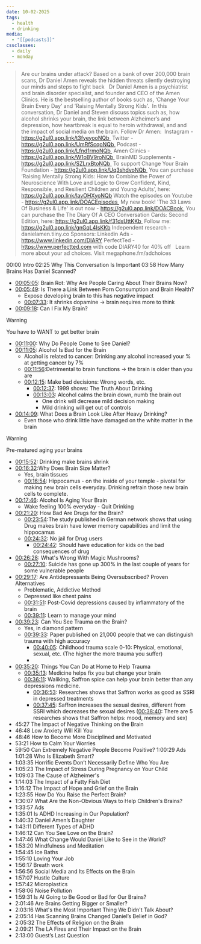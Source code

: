 ```yaml
---
date: 10-02-2025
tags:
  - health
  - drinking
media:
  - "[[podcasts]]"
cssclasses:
  - daily
  - monday
---
```

> Are our brains under attack? Based on a bank of over 200,000 brain scans, Dr Daniel Amen reveals the hidden threats silently destroying our minds and steps to fight back   Dr Daniel Amen is a psychiatrist and brain disorder specialist, and founder and CEO of the Amen Clinics. He is the bestselling author of books such as, ‘Change Your Brain Every Day’ and ‘Raising Mentally Strong Kids’.  In this conversation, Dr Daniel and Steven discuss topics such as, how alcohol shrinks your brain, the link between Alzheimer’s and depression, how heartbreak is equal to heroin withdrawal, and and the impact of social media on the brain. Follow Dr Amen:  Instagram - https://g2ul0.app.link/t3fyeyooNQb  Twitter - https://g2ul0.app.link/UmRfScqoNQb  Podcast - https://g2ul0.app.link/Lfnd1rmoNQb  Amen Clinics - https://g2ul0.app.link/W1oBV9roNQb  BrainMD Supplements - https://g2ul0.app.link/SZLrxBtoNQb  To support Change Your Brain Foundation - https://g2ul0.app.link/Uq3shdvoNQb  You can purchase ‘Raising Mentally Strong Kids: How to Combine the Power of Neuroscience With Love and Logic to Grow Confident, Kind, Responsible, and Resilient Children and Young Adults’, here: https://g2ul0.app.link/lavOHXyoNQb Watch the episodes on Youtube - https://g2ul0.app.link/DOACEpisodes  My new book! 'The 33 Laws Of Business & Life' is out now - https://g2ul0.app.link/DOACBook  You can purchase the The Diary Of A CEO Conversation Cards: Second Edition, here: https://g2ul0.app.link/f31dsUttKKb  Follow me: https://g2ul0.app.link/gnGqL4IsKKb Independent research - danielamen.tiiny.co Sponsors: Linkedin Ads - https://www.linkedin.com/DIARY PerfectTed - https://www.perfectted.com with code DIARY40 for 40% off   Learn more about your ad choices. Visit megaphone.fm/adchoices

00:00 Intro 
02:25 Why This Conversation Is Important 
03:58 How Many Brains Has Daniel Scanned? 
- [00:05:05](obsidian://podnotes?episodeName=The+No.1+Brain+Doctor%3A+%22This+Parenting+Mistake+Ruins+Your+Kids+Brain%21%22%2C+%22Alcohol+or+Marijuana+Will+Destroy+Your+Brain%21%22%2C+%22A+Stagnant+Career+Can+Increase+Your+Chance+Of+Alzheimers%21%22+-+Dr+Daniel+Amen+&url=https%3A%2F%2Ffeeds.megaphone.fm%2Fthediaryofaceo&time=305.17479305497534): Brain Rot: Why Are People Caring About Their Brains Now? 
- [00:05:49](obsidian://podnotes?episodeName=The+No.1+Brain+Doctor%3A+%22This+Parenting+Mistake+Ruins+Your+Kids+Brain%21%22%2C+%22Alcohol+or+Marijuana+Will+Destroy+Your+Brain%21%22%2C+%22A+Stagnant+Career+Can+Increase+Your+Chance+Of+Alzheimers%21%22+-+Dr+Daniel+Amen+&url=https%3A%2F%2Ffeeds.megaphone.fm%2Fthediaryofaceo&time=349.3552047906451): Is There a Link Between Porn Consumption and Brain Health?
	- Expose developing brain to this has negative impact
	- [00:07:33](obsidian://podnotes?episodeName=The+No.1+Brain+Doctor%3A+%22This+Parenting+Mistake+Ruins+Your+Kids+Brain%21%22%2C+%22Alcohol+or+Marijuana+Will+Destroy+Your+Brain%21%22%2C+%22A+Stagnant+Career+Can+Increase+Your+Chance+Of+Alzheimers%21%22+-+Dr+Daniel+Amen+&url=https%3A%2F%2Ffeeds.megaphone.fm%2Fthediaryofaceo&time=453.9984786059902): It shrinks dopamine $\rightarrow$ brain requires more to think
- [00:09:18](obsidian://podnotes?episodeName=The+No.1+Brain+Doctor%3A+%22This+Parenting+Mistake+Ruins+Your+Kids+Brain%21%22%2C+%22Alcohol+or+Marijuana+Will+Destroy+Your+Brain%21%22%2C+%22A+Stagnant+Career+Can+Increase+Your+Chance+Of+Alzheimers%21%22+-+Dr+Daniel+Amen+&url=https%3A%2F%2Ffeeds.megaphone.fm%2Fthediaryofaceo&time=558.9403517859956): Can I Fix My Brain? 
> [!warning]
> You have to WANT to get better brain
- [00:11:00](obsidian://podnotes?episodeName=The+No.1+Brain+Doctor%3A+%22This+Parenting+Mistake+Ruins+Your+Kids+Brain%21%22%2C+%22Alcohol+or+Marijuana+Will+Destroy+Your+Brain%21%22%2C+%22A+Stagnant+Career+Can+Increase+Your+Chance+Of+Alzheimers%21%22+-+Dr+Daniel+Amen+&url=https%3A%2F%2Ffeeds.megaphone.fm%2Fthediaryofaceo&time=660.3667914463406): Why Do People Come to See Daniel? 
- [00:11:05](obsidian://podnotes?episodeName=The+No.1+Brain+Doctor%3A+%22This+Parenting+Mistake+Ruins+Your+Kids+Brain%21%22%2C+%22Alcohol+or+Marijuana+Will+Destroy+Your+Brain%21%22%2C+%22A+Stagnant+Career+Can+Increase+Your+Chance+Of+Alzheimers%21%22+-+Dr+Daniel+Amen+&url=https%3A%2F%2Ffeeds.megaphone.fm%2Fthediaryofaceo&time=665.0662592820021): Alcohol Is Bad for the Brain 
	- Alcohol is related to cancer: Drinking any alcohol increased your % at getting cancer by 7%
	- [00:11:56](obsidian://podnotes?episodeName=The+No.1+Brain+Doctor%3A+%22This+Parenting+Mistake+Ruins+Your+Kids+Brain%21%22%2C+%22Alcohol+or+Marijuana+Will+Destroy+Your+Brain%21%22%2C+%22A+Stagnant+Career+Can+Increase+Your+Chance+Of+Alzheimers%21%22+-+Dr+Daniel+Amen+&url=https%3A%2F%2Ffeeds.megaphone.fm%2Fthediaryofaceo&time=716.1300574479901):Detrimental to brain functions $\rightarrow$ the brain is older than you are
	- [00:12:15](obsidian://podnotes?episodeName=The+No.1+Brain+Doctor%3A+%22This+Parenting+Mistake+Ruins+Your+Kids+Brain%21%22%2C+%22Alcohol+or+Marijuana+Will+Destroy+Your+Brain%21%22%2C+%22A+Stagnant+Career+Can+Increase+Your+Chance+Of+Alzheimers%21%22+-+Dr+Daniel+Amen+&url=https%3A%2F%2Ffeeds.megaphone.fm%2Fthediaryofaceo&time=735.611891586994): Make bad decisions: Wrong words, etc. 
		- [00:12:37](obsidian://podnotes?episodeName=The+No.1+Brain+Doctor%3A+%22This+Parenting+Mistake+Ruins+Your+Kids+Brain%21%22%2C+%22Alcohol+or+Marijuana+Will+Destroy+Your+Brain%21%22%2C+%22A+Stagnant+Career+Can+Increase+Your+Chance+Of+Alzheimers%21%22+-+Dr+Daniel+Amen+&url=https%3A%2F%2Ffeeds.megaphone.fm%2Fthediaryofaceo&time=757.9936693319739): 1999 shows: The Truth About Drinking
		- [00:13:03](obsidian://podnotes?episodeName=The+No.1+Brain+Doctor%3A+%22This+Parenting+Mistake+Ruins+Your+Kids+Brain%21%22%2C+%22Alcohol+or+Marijuana+Will+Destroy+Your+Brain%21%22%2C+%22A+Stagnant+Career+Can+Increase+Your+Chance+Of+Alzheimers%21%22+-+Dr+Daniel+Amen+&url=https%3A%2F%2Ffeeds.megaphone.fm%2Fthediaryofaceo&time=783.1779101716746): Alcohol calms the brain down, numb the brain out
			- One drink will decrease mild decision making
			- Mild drinking will get out of controls
- [00:14:09](obsidian://podnotes?episodeName=The+No.1+Brain+Doctor%3A+%22This+Parenting+Mistake+Ruins+Your+Kids+Brain%21%22%2C+%22Alcohol+or+Marijuana+Will+Destroy+Your+Brain%21%22%2C+%22A+Stagnant+Career+Can+Increase+Your+Chance+Of+Alzheimers%21%22+-+Dr+Daniel+Amen+&url=https%3A%2F%2Ffeeds.megaphone.fm%2Fthediaryofaceo&time=849.0325219560272): What Does a Brain Look Like After Heavy Drinking? 
	- Even those who drink little have damaged on the white matter in the brain
> [!warning] 
> Pre-matured aging your brains

- [00:15:52](obsidian://podnotes?episodeName=The+No.1+Brain+Doctor%3A+%22This+Parenting+Mistake+Ruins+Your+Kids+Brain%21%22%2C+%22Alcohol+or+Marijuana+Will+Destroy+Your+Brain%21%22%2C+%22A+Stagnant+Career+Can+Increase+Your+Chance+Of+Alzheimers%21%22+-+Dr+Daniel+Amen+&url=https%3A%2F%2Ffeeds.megaphone.fm%2Fthediaryofaceo&time=952.0840412020299): Drinking make brains shrink
- [00:16:32](obsidian://podnotes?episodeName=The+No.1+Brain+Doctor%3A+%22This+Parenting+Mistake+Ruins+Your+Kids+Brain%21%22%2C+%22Alcohol+or+Marijuana+Will+Destroy+Your+Brain%21%22%2C+%22A+Stagnant+Career+Can+Increase+Your+Chance+Of+Alzheimers%21%22+-+Dr+Daniel+Amen+&url=https%3A%2F%2Ffeeds.megaphone.fm%2Fthediaryofaceo&time=992.8296230476624):Why Does Brain Size Matter? 
	- Yes, brain tissues
	- [00:16:54](obsidian://podnotes?episodeName=The+No.1+Brain+Doctor%3A+%22This+Parenting+Mistake+Ruins+Your+Kids+Brain%21%22%2C+%22Alcohol+or+Marijuana+Will+Destroy+Your+Brain%21%22%2C+%22A+Stagnant+Career+Can+Increase+Your+Chance+Of+Alzheimers%21%22+-+Dr+Daniel+Amen+&url=https%3A%2F%2Ffeeds.megaphone.fm%2Fthediaryofaceo&time=1014.2109927973428): Hippocamus - on the inside of your temple - pivotal for making new brain cells everyday. Drinking refrain those new brain cells to complete.
- [00:17:46](obsidian://podnotes?episodeName=The+No.1+Brain+Doctor%3A+%22This+Parenting+Mistake+Ruins+Your+Kids+Brain%21%22%2C+%22Alcohol+or+Marijuana+Will+Destroy+Your+Brain%21%22%2C+%22A+Stagnant+Career+Can+Increase+Your+Chance+Of+Alzheimers%21%22+-+Dr+Daniel+Amen+&url=https%3A%2F%2Ffeeds.megaphone.fm%2Fthediaryofaceo&time=1066.8239550336666): Alcohol Is Aging Your Brain 
	- Wake feeling 100% everyday - Quit Drinking
- [00:21:20](obsidian://podnotes?episodeName=The+No.1+Brain+Doctor%3A+%22This+Parenting+Mistake+Ruins+Your+Kids+Brain%21%22%2C+%22Alcohol+or+Marijuana+Will+Destroy+Your+Brain%21%22%2C+%22A+Stagnant+Career+Can+Increase+Your+Chance+Of+Alzheimers%21%22+-+Dr+Daniel+Amen+&url=https%3A%2F%2Ffeeds.megaphone.fm%2Fthediaryofaceo&time=1280.637767840675): How Bad Are Drugs for the Brain? 
	- [00:23:54](obsidian://podnotes?episodeName=The+No.1+Brain+Doctor%3A+%22This+Parenting+Mistake+Ruins+Your+Kids+Brain%21%22%2C+%22Alcohol+or+Marijuana+Will+Destroy+Your+Brain%21%22%2C+%22A+Stagnant+Career+Can+Increase+Your+Chance+Of+Alzheimers%21%22+-+Dr+Daniel+Amen+&url=https%3A%2F%2Ffeeds.megaphone.fm%2Fthediaryofaceo&time=1434.6514405406838):The study published in German network shows that using Drug makes brain have lower memory capabilities and limit the hippocamus
	- [00:24:32](obsidian://podnotes?episodeName=The+No.1+Brain+Doctor%3A+%22This+Parenting+Mistake+Ruins+Your+Kids+Brain%21%22%2C+%22Alcohol+or+Marijuana+Will+Destroy+Your+Brain%21%22%2C+%22A+Stagnant+Career+Can+Increase+Your+Chance+Of+Alzheimers%21%22+-+Dr+Daniel+Amen+&url=https%3A%2F%2Ffeeds.megaphone.fm%2Fthediaryofaceo&time=1472.3158477783559): No jail for Drug users 
		- [00:24:42](obsidian://podnotes?episodeName=The+No.1+Brain+Doctor%3A+%22This+Parenting+Mistake+Ruins+Your+Kids+Brain%21%22%2C+%22Alcohol+or+Marijuana+Will+Destroy+Your+Brain%21%22%2C+%22A+Stagnant+Career+Can+Increase+Your+Chance+Of+Alzheimers%21%22+-+Dr+Daniel+Amen+&url=https%3A%2F%2Ffeeds.megaphone.fm%2Fthediaryofaceo&time=1482.1484105776553): Should have education for kids on the bad consequences of drug
- [00:26:28](obsidian://podnotes?episodeName=The+No.1+Brain+Doctor%3A+%22This+Parenting+Mistake+Ruins+Your+Kids+Brain%21%22%2C+%22Alcohol+or+Marijuana+Will+Destroy+Your+Brain%21%22%2C+%22A+Stagnant+Career+Can+Increase+Your+Chance+Of+Alzheimers%21%22+-+Dr+Daniel+Amen+&url=https%3A%2F%2Ffeeds.megaphone.fm%2Fthediaryofaceo&time=1588.2792186059817): What's Wrong With Magic Mushrooms? 
	- [00:27:10](obsidian://podnotes?episodeName=The+No.1+Brain+Doctor%3A+%22This+Parenting+Mistake+Ruins+Your+Kids+Brain%21%22%2C+%22Alcohol+or+Marijuana+Will+Destroy+Your+Brain%21%22%2C+%22A+Stagnant+Career+Can+Increase+Your+Chance+Of+Alzheimers%21%22+-+Dr+Daniel+Amen+&url=https%3A%2F%2Ffeeds.megaphone.fm%2Fthediaryofaceo&time=1630.7927151873632): Suicide has gone up 300% in the last couple of years for some vulnerable people
- [00:29:17](obsidian://podnotes?episodeName=The+No.1+Brain+Doctor%3A+%22This+Parenting+Mistake+Ruins+Your+Kids+Brain%21%22%2C+%22Alcohol+or+Marijuana+Will+Destroy+Your+Brain%21%22%2C+%22A+Stagnant+Career+Can+Increase+Your+Chance+Of+Alzheimers%21%22+-+Dr+Daniel+Amen+&url=https%3A%2F%2Ffeeds.megaphone.fm%2Fthediaryofaceo&time=1757.6030665563424): Are Antidepressants Being Oversubscribed? Proven Alternatives 
	- Problematic, Addictive Method
	- Depressed like chest pains
	- [00:31:51](obsidian://podnotes?episodeName=The+No.1+Brain+Doctor%3A+%22This+Parenting+Mistake+Ruins+Your+Kids+Brain%21%22%2C+%22Alcohol+or+Marijuana+Will+Destroy+Your+Brain%21%22%2C+%22A+Stagnant+Career+Can+Increase+Your+Chance+Of+Alzheimers%21%22+-+Dr+Daniel+Amen+&url=https%3A%2F%2Ffeeds.megaphone.fm%2Fthediaryofaceo&time=1911.9569332336791): Post-Covid depressions caused by inflammatory of the brain
	- [00:39:11](obsidian://podnotes?episodeName=The+No.1+Brain+Doctor%3A+%22This+Parenting+Mistake+Ruins+Your+Kids+Brain%21%22%2C+%22Alcohol+or+Marijuana+Will+Destroy+Your+Brain%21%22%2C+%22A+Stagnant+Career+Can+Increase+Your+Chance+Of+Alzheimers%21%22+-+Dr+Daniel+Amen+&url=https%3A%2F%2Ffeeds.megaphone.fm%2Fthediaryofaceo&time=2351.391219102677): Learn to manage your mind
- [00:39:23](obsidian://podnotes?episodeName=The+No.1+Brain+Doctor%3A+%22This+Parenting+Mistake+Ruins+Your+Kids+Brain%21%22%2C+%22Alcohol+or+Marijuana+Will+Destroy+Your+Brain%21%22%2C+%22A+Stagnant+Career+Can+Increase+Your+Chance+Of+Alzheimers%21%22+-+Dr+Daniel+Amen+&url=https%3A%2F%2Ffeeds.megaphone.fm%2Fthediaryofaceo&time=2363.1572634086656): Can You See Trauma on the Brain? 
	- Yes, in diamond pattern
	- [00:39:33](obsidian://podnotes?episodeName=The+No.1+Brain+Doctor%3A+%22This+Parenting+Mistake+Ruins+Your+Kids+Brain%21%22%2C+%22Alcohol+or+Marijuana+Will+Destroy+Your+Brain%21%22%2C+%22A+Stagnant+Career+Can+Increase+Your+Chance+Of+Alzheimers%21%22+-+Dr+Daniel+Amen+&url=https%3A%2F%2Ffeeds.megaphone.fm%2Fthediaryofaceo&time=2373.912919341997): Paper published on 21,000 people that we can distinguish trauma with high accuracy
		- [00:40:05](obsidian://podnotes?episodeName=The+No.1+Brain+Doctor%3A+%22This+Parenting+Mistake+Ruins+Your+Kids+Brain%21%22%2C+%22Alcohol+or+Marijuana+Will+Destroy+Your+Brain%21%22%2C+%22A+Stagnant+Career+Can+Increase+Your+Chance+Of+Alzheimers%21%22+-+Dr+Daniel+Amen+&url=https%3A%2F%2Ffeeds.megaphone.fm%2Fthediaryofaceo&time=2405.0108383706574): Childhood trauma scale 0-10: Physical, emotional, sexual, etc. (The higher the more trauma you suffer)
		- 
- [00:35:20](obsidian://podnotes?episodeName=The+No.1+Brain+Doctor%3A+%22This+Parenting+Mistake+Ruins+Your+Kids+Brain%21%22%2C+%22Alcohol+or+Marijuana+Will+Destroy+Your+Brain%21%22%2C+%22A+Stagnant+Career+Can+Increase+Your+Chance+Of+Alzheimers%21%22+-+Dr+Daniel+Amen+&url=https%3A%2F%2Ffeeds.megaphone.fm%2Fthediaryofaceo&time=2120.111078894681): Things You Can Do at Home to Help Trauma 
	- [00:35:13](obsidian://podnotes?episodeName=The+No.1+Brain+Doctor%3A+%22This+Parenting+Mistake+Ruins+Your+Kids+Brain%21%22%2C+%22Alcohol+or+Marijuana+Will+Destroy+Your+Brain%21%22%2C+%22A+Stagnant+Career+Can+Increase+Your+Chance+Of+Alzheimers%21%22+-+Dr+Daniel+Amen+&url=https%3A%2F%2Ffeeds.megaphone.fm%2Fthediaryofaceo&time=2113.4277048069835): Medicine helps fix you but change your brain
	- [00:36:11](obsidian://podnotes?episodeName=The+No.1+Brain+Doctor%3A+%22This+Parenting+Mistake+Ruins+Your+Kids+Brain%21%22%2C+%22Alcohol+or+Marijuana+Will+Destroy+Your+Brain%21%22%2C+%22A+Stagnant+Career+Can+Increase+Your+Chance+Of+Alzheimers%21%22+-+Dr+Daniel+Amen+&url=https%3A%2F%2Ffeeds.megaphone.fm%2Fthediaryofaceo&time=2171.907429773994): Waliking, Saffron spice can help your brain better than any depressions medicine.
		- [00:36:53](obsidian://podnotes?episodeName=The+No.1+Brain+Doctor%3A+%22This+Parenting+Mistake+Ruins+Your+Kids+Brain%21%22%2C+%22Alcohol+or+Marijuana+Will+Destroy+Your+Brain%21%22%2C+%22A+Stagnant+Career+Can+Increase+Your+Chance+Of+Alzheimers%21%22+-+Dr+Daniel+Amen+&url=https%3A%2F%2Ffeeds.megaphone.fm%2Fthediaryofaceo&time=2213.093767365318): Researches shows that Saffron works as good as SSRI in depressed treatments
		- [00:37:45](obsidian://podnotes?episodeName=The+No.1+Brain+Doctor%3A+%22This+Parenting+Mistake+Ruins+Your+Kids+Brain%21%22%2C+%22Alcohol+or+Marijuana+Will+Destroy+Your+Brain%21%22%2C+%22A+Stagnant+Career+Can+Increase+Your+Chance+Of+Alzheimers%21%22+-+Dr+Daniel+Amen+&url=https%3A%2F%2Ffeeds.megaphone.fm%2Fthediaryofaceo&time=2265.50732739134): Saffron increases the sexual desires, different from SSRI which decreases the sexual desires ([00:38:40](obsidian://podnotes?episodeName=The+No.1+Brain+Doctor%3A+%22This+Parenting+Mistake+Ruins+Your+Kids+Brain%21%22%2C+%22Alcohol+or+Marijuana+Will+Destroy+Your+Brain%21%22%2C+%22A+Stagnant+Career+Can+Increase+Your+Chance+Of+Alzheimers%21%22+-+Dr+Daniel+Amen+&url=https%3A%2F%2Ffeeds.megaphone.fm%2Fthediaryofaceo&time=2320.2704294830123): There are 5 researches shows that Saffron helps: mood, memory and sex)
- 45:27 The Impact of Negative Thinking on the Brain 
- 46:48 Low Anxiety Will Kill You 
- 48:46 How to Become More Disciplined and Motivated 
- 53:21 How to Calm Your Worries 
- 59:50 Can Extremely Negative People Become Positive? 1:00:29 Ads 1:01:28 Who Is Elizabeth Smart? 
- 1:03:35 Horrific Events Don’t Necessarily Define Who You Are 
- 1:05:23 The Impact of Stress During Pregnancy on Your Child 
- 1:09:03 The Cause of Alzheimer's 
- 1:14:03 The Impact of a Fatty Fish Diet 
- 1:16:12 The Impact of Hope and Grief on the Brain 
- 1:23:55 How Do You Raise the Perfect Brain? 
- 1:30:07 What Are the Non-Obvious Ways to Help Children's Brains? 
- 1:33:57 Ads 
- 1:35:01 Is ADHD Increasing in Our Population? 
- 1:40:32 Daniel Amen’s Daughter 
- 1:43:11 Different Types of ADHD 
- 1:46:12 Can You See Love on the Brain? 
- 1:47:46 What Change Would Daniel Like to See in the World? 
- 1:53:20 Mindfulness and Meditation 
- 1:54:45 Ice Baths 
- 1:55:10 Loving Your Job 
- 1:56:17 Breath work 
- 1:56:56 Social Media and Its Effects on the Brain 
- 1:57:07 Hustle Culture 
- 1:57:42 Microplastics
- 1:58:06 Noise Pollution 
- 1:59:31 Is AI Going to Be Good or Bad for Our Brains? 
- 2:01:46 Are Brains Getting Bigger or Smaller? 
- 2:03:16 What's the Most Important Thing We Didn't Talk About? 
- 2:05:14 Has Scanning Brains Changed Daniel’s Belief in God? 
- 2:05:32 The Effects of Religion on the Brain 
- 2:09:21 The LA Fires and Their Impact on the Brain 
- 2:13:00 Guest’s Last Question